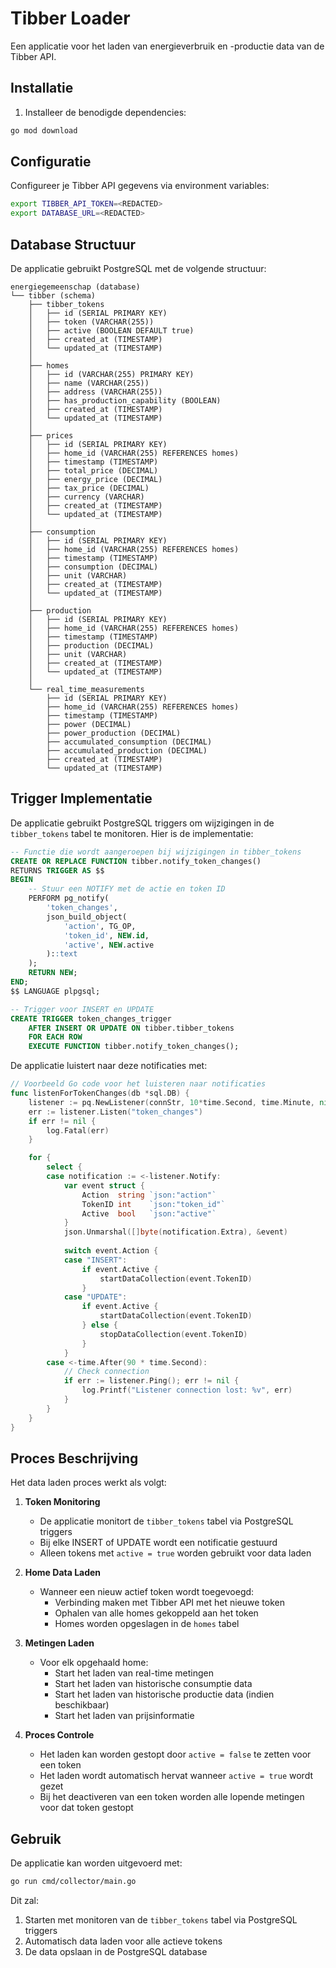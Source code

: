# Tibber Loader

Een applicatie voor het laden van energieverbruik en -productie data van de Tibber API.

## Installatie

1. Installeer de benodigde dependencies:
```bash
go mod download
```

## Configuratie

Configureer je Tibber API gegevens via environment variables:
```bash
export TIBBER_API_TOKEN=<REDACTED>
export DATABASE_URL=<REDACTED>
```

## Database Structuur

De applicatie gebruikt PostgreSQL met de volgende structuur:

```
energiegemeenschap (database)
└── tibber (schema)
    ├── tibber_tokens
    │   ├── id (SERIAL PRIMARY KEY)
    │   ├── token (VARCHAR(255))
    │   ├── active (BOOLEAN DEFAULT true)
    │   ├── created_at (TIMESTAMP)
    │   └── updated_at (TIMESTAMP)
    │
    ├── homes
    │   ├── id (VARCHAR(255) PRIMARY KEY)
    │   ├── name (VARCHAR(255))
    │   ├── address (VARCHAR(255))
    │   ├── has_production_capability (BOOLEAN)
    │   ├── created_at (TIMESTAMP)
    │   └── updated_at (TIMESTAMP)
    │
    ├── prices
    │   ├── id (SERIAL PRIMARY KEY)
    │   ├── home_id (VARCHAR(255) REFERENCES homes)
    │   ├── timestamp (TIMESTAMP)
    │   ├── total_price (DECIMAL)
    │   ├── energy_price (DECIMAL)
    │   ├── tax_price (DECIMAL)
    │   ├── currency (VARCHAR)
    │   ├── created_at (TIMESTAMP)
    │   └── updated_at (TIMESTAMP)
    │
    ├── consumption
    │   ├── id (SERIAL PRIMARY KEY)
    │   ├── home_id (VARCHAR(255) REFERENCES homes)
    │   ├── timestamp (TIMESTAMP)
    │   ├── consumption (DECIMAL)
    │   ├── unit (VARCHAR)
    │   ├── created_at (TIMESTAMP)
    │   └── updated_at (TIMESTAMP)
    │
    ├── production
    │   ├── id (SERIAL PRIMARY KEY)
    │   ├── home_id (VARCHAR(255) REFERENCES homes)
    │   ├── timestamp (TIMESTAMP)
    │   ├── production (DECIMAL)
    │   ├── unit (VARCHAR)
    │   ├── created_at (TIMESTAMP)
    │   └── updated_at (TIMESTAMP)
    │
    └── real_time_measurements
        ├── id (SERIAL PRIMARY KEY)
        ├── home_id (VARCHAR(255) REFERENCES homes)
        ├── timestamp (TIMESTAMP)
        ├── power (DECIMAL)
        ├── power_production (DECIMAL)
        ├── accumulated_consumption (DECIMAL)
        ├── accumulated_production (DECIMAL)
        ├── created_at (TIMESTAMP)
        └── updated_at (TIMESTAMP)
```

## Trigger Implementatie

De applicatie gebruikt PostgreSQL triggers om wijzigingen in de `tibber_tokens` tabel te monitoren. Hier is de implementatie:

```sql
-- Functie die wordt aangeroepen bij wijzigingen in tibber_tokens
CREATE OR REPLACE FUNCTION tibber.notify_token_changes()
RETURNS TRIGGER AS $$
BEGIN
    -- Stuur een NOTIFY met de actie en token ID
    PERFORM pg_notify(
        'token_changes',
        json_build_object(
            'action', TG_OP,
            'token_id', NEW.id,
            'active', NEW.active
        )::text
    );
    RETURN NEW;
END;
$$ LANGUAGE plpgsql;

-- Trigger voor INSERT en UPDATE
CREATE TRIGGER token_changes_trigger
    AFTER INSERT OR UPDATE ON tibber.tibber_tokens
    FOR EACH ROW
    EXECUTE FUNCTION tibber.notify_token_changes();
```

De applicatie luistert naar deze notificaties met:

```go
// Voorbeeld Go code voor het luisteren naar notificaties
func listenForTokenChanges(db *sql.DB) {
    listener := pq.NewListener(connStr, 10*time.Second, time.Minute, nil)
    err := listener.Listen("token_changes")
    if err != nil {
        log.Fatal(err)
    }

    for {
        select {
        case notification := <-listener.Notify:
            var event struct {
                Action  string `json:"action"`
                TokenID int    `json:"token_id"`
                Active  bool   `json:"active"`
            }
            json.Unmarshal([]byte(notification.Extra), &event)
            
            switch event.Action {
            case "INSERT":
                if event.Active {
                    startDataCollection(event.TokenID)
                }
            case "UPDATE":
                if event.Active {
                    startDataCollection(event.TokenID)
                } else {
                    stopDataCollection(event.TokenID)
                }
            }
        case <-time.After(90 * time.Second):
            // Check connection
            if err := listener.Ping(); err != nil {
                log.Printf("Listener connection lost: %v", err)
            }
        }
    }
}
```

## Proces Beschrijving

Het data laden proces werkt als volgt:

1. **Token Monitoring**
   - De applicatie monitort de `tibber_tokens` tabel via PostgreSQL triggers
   - Bij elke INSERT of UPDATE wordt een notificatie gestuurd
   - Alleen tokens met `active = true` worden gebruikt voor data laden

2. **Home Data Laden**
   - Wanneer een nieuw actief token wordt toegevoegd:
     - Verbinding maken met Tibber API met het nieuwe token
     - Ophalen van alle homes gekoppeld aan het token
     - Homes worden opgeslagen in de `homes` tabel

3. **Metingen Laden**
   - Voor elk opgehaald home:
     - Start het laden van real-time metingen
     - Start het laden van historische consumptie data
     - Start het laden van historische productie data (indien beschikbaar)
     - Start het laden van prijsinformatie

4. **Proces Controle**
   - Het laden kan worden gestopt door `active = false` te zetten voor een token
   - Het laden wordt automatisch hervat wanneer `active = true` wordt gezet
   - Bij het deactiveren van een token worden alle lopende metingen voor dat token gestopt

## Gebruik

De applicatie kan worden uitgevoerd met:

```bash
go run cmd/collector/main.go
```

Dit zal:
1. Starten met monitoren van de `tibber_tokens` tabel via PostgreSQL triggers
2. Automatisch data laden voor alle actieve tokens
3. De data opslaan in de PostgreSQL database